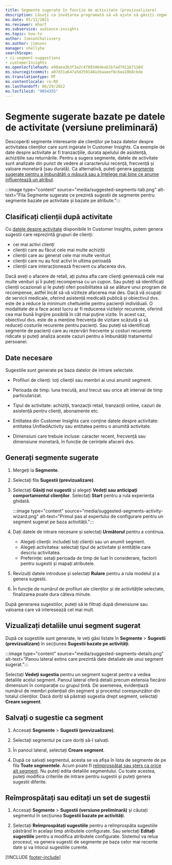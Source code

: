 ```yaml
---
title: Segmente sugerate în funcție de activitate (previzualizare)
description: Lăsați ca învățarea programată să vă ajute să găsiți segmente noi și interesante pe baza activității clienților.
ms.date: 05/11/2021
ms.reviewer: mhart
ms.subservice: audience-insights
ms.topic: how-to
author: JimsonChalissery
ms.author: jimsonc
manager: shellyha
searchScope:
- ci-segment-suggestions
- customerInsights
ms.openlocfilehash: e98aea3b3f3a2c4788346deab1b7ad7d1167110d
ms.sourcegitcommit: a97d31a647a5d259140a1baaeef8c6ea10b8cbde
ms.translationtype: MT
ms.contentlocale: ro-RO
ms.lasthandoff: 06/29/2022
ms.locfileid: "9054355"
---
```

# <a name="suggested-segments-based-on-activity-data-preview"></a>Segmente sugerate bazate pe datele de activitate (versiune preliminară)

Descoperiți segmente interesante ale clienților pe baza datelor despre activitatea clienților care sunt ingerate în Customer Insights. Ca exemple de date despre activitate ar fi tranzacțiile, durata apelului de asistență, achizițiile sau returnările. Pentru a sugera segmente, datele de activitate sunt analizate din punct de vedere al caracterului recență, frecvență și valoare monetară (sau durată). Ca alternativă, puteți genera [segmente sugerate pentru a îmbunătăți o măsură sau a înțelege mai bine ce anume influențează un atribut](suggested-segments.md).

:::image type="content" source="media/suggested-segments-tab.png" alt-text="Fila Segmente sugerate ce prezintă sugestii de segmente pentru segmente bazate pe activitate și bazate pe atribute.":::

## <a name="categorize-customers-by-activity"></a>Clasificați clienții după activitate

Cu [datele despre activitate](activities.md) disponibile în Customer Insights, putem genera sugestii care reprezintă grupuri de clienți:

- cei mai activi clienți 
- clienții care au făcut cele mai multe achiziții 
- clienții care au generat cele mai multe venituri 
- clienții care nu au fost activi în ultima perioadă 
- clienții care interacționează frecvent cu afacerea dvs.  

Dacă aveți o afacere de retail, ați putea afla care clienți generează cele mai multe venituri și îi puteți recompensa cu un cupon. Sau puteți să identificați clienții ocazionali și le puteți oferi posibilitatea să se alăture unui program de recompense, astfel încât să vă viziteze afacerea mai des.
Dacă vă ocupați de servicii medicale, oferind asistență medicală publică și obiectivul dvs. este de a reduce la minimum cheltuielile pentru pacienții individuali. O modalitate de a face acest lucru ar fi reducerea vizitelor recurente, oferind cea mai bună îngrijire posibilă în cât mai puține vizite. În acest caz, obiectivul dvs. este de a menține frecvența de vizitare scăzută și să reduceți costurile recurente pentru pacienți. Sau puteți să identificați segmente de pacienți care au rezervări frecvente și costuri recurente ridicate și puteți analiza aceste cazuri pentru a îmbunătăți tratamentul persoanei. 

## <a name="required-data"></a>Date necesare

Sugestiile sunt generate pe baza datelor de intrare selectate. 

- Profiluri de clienți: toți clienții sau membri ai unui anumit segment. 

- Perioada de timp: luna trecută, anul trecut sau orice alt interval de timp particularizat.

- Tipul de activitate: achiziții, tranzacții retail, tranzacții online, cazuri de asistență pentru clienți, abonamente etc.  

- Entitatea din Customer Insights care conține datele despre activitate: entitatea UnifiedActivity sau entitatea pentru o anumită activitate. 

- Dimensiuni care trebuie incluse: caracter recent, frecvență sau dimensiune monetară, în funcție de cerințele afacerii dvs.

## <a name="generate-suggested-segments"></a>Generați segmente sugerate

1. Mergeți la **Segmente**.

1. Selectați fila **Sugestii (previzualizare)**.

1. Selectați **Găsiți noi sugestii** și alegeți **Vedeți sau anticipați comportamentul clienților**. Selectați **Start** pentru a rula experiența ghidată.

   :::image type="content" source="media/suggested-segments-activity-wizard.png" alt-text="Primul pas al expertului de configurare pentru un segment sugerat pe baza activității.":::

1. Dați datele de intrare necesare și selectați **Următorul** pentru a continua.

   - Alegeți clienții: includeți toți clienții sau un anumit segment.
   - Alegeți activitatea: selectați tipul de activitate și entitățile care descriu activitatea.
   - Preferințe: setați perioada de timp de luat în considerare, factorii pentru sugestii și mapați atributele.

1. Revizuiți datele introduse și selectați **Rulare** pentru a rula modelul și a genera sugestii.

1. În funcție de numărul de profiluri ale clienților și de activitățile selectate, finalizarea poate dura câteva minute. 

După generarea sugestiilor, puteți să le filtrați după dimensiune sau valoarea care vă interesează cel mai mult. 

## <a name="view-details-of-a-suggested-segment"></a>Vizualizați detaliile unui segment sugerat

După ce sugestiile sunt generate, le veți găsi listate în **Segmente** > **Sugestii (previzualizare)** în secțiunea **Sugestii bazate pe activități**.

:::image type="content" source="media/suggested-segments-details.png" alt-text="Panou lateral extins care prezintă date detaliate ale unui segment sugerat.":::

Selectați **Vedeți sugestia** pentru un segment sugerat pentru a vedea detaliile acelui segment. Panoul lateral oferă detalii precum extensia fiecărei dimensiuni în comparație cu grupul țintă. De asemenea, evidențiază numărul de membri potențiali din segment și procentul corespunzător din totalul clienților. Dacă doriți să păstrați sugestia drept segment, selectați **Creare segment**.    

## <a name="save-a-suggestion-as-a-segment"></a>Salvați o sugestie ca segment

1. Accesați **Segmente** > **Sugestii (previzualizare)**.

1. Selectați segmentul pe care doriți să-l salvați. 

1. În panoul lateral, selectați **Creare segment**. 

1. După ce salvați segmentul, acesta se va afișa în lista de segmente de pe fila **Toate segmentele**. Acum poate fi [reîmprospătat sau șters ca orice alt segment](segments.md). Nu puteți edita detaliile segmentului. Cu toate acestea, puteți modifica criteriile de intrare pentru sugestii și puteți genera sugestii diferite.

## <a name="refresh-or-edit-a-set-of-suggestions"></a>Reîmprospătați sau editați un set de sugestii

1. Accesați **Segmente** > **Sugestii (versiune preliminară)** și căutați segmentul în secțiunea **Sugestii bazate pe activități**.

1. Selectați **Reîmprospătați sugestiile** pentru a reîmprospăta sugestiile păstrând în același timp atributele configurate. Sau selectați **Editați sugestiile** pentru a modifica atributele configurate. Sistemul va relua procesul, va genera sugestii de segmente pe baza celor mai recente date și va înlocui sugestiile curente.

[!INCLUDE [footer-include](includes/footer-banner.md)]
